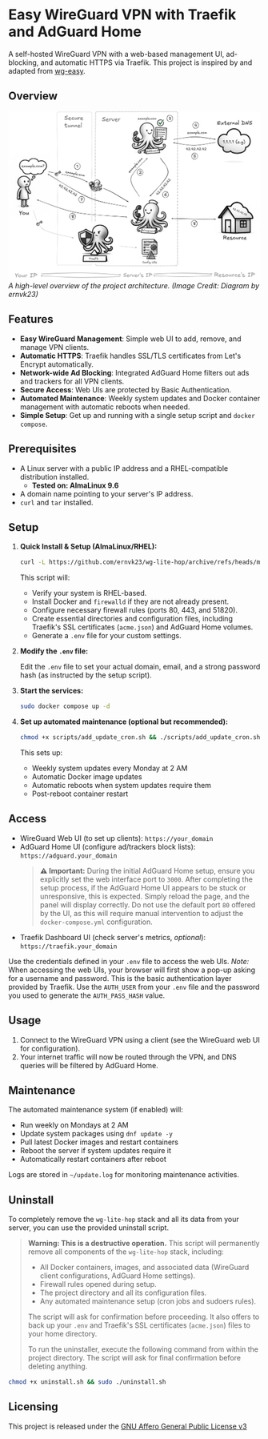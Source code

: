 # Easy WireGuard VPN with Traefik and AdGuard Home

A self-hosted WireGuard VPN with a web-based management UI, ad-blocking, and automatic HTTPS via Traefik. This project is inspired by and adapted from [wg-easy](https://github.com/wg-easy/wg-easy).

## Overview

![Visual Diagram](./diagram.jpg)
*A high-level overview of the project architecture. (Image Credit: Diagram by ernvk23)*

## Features

*   **Easy WireGuard Management**: Simple web UI to add, remove, and manage VPN clients.
*   **Automatic HTTPS**: Traefik handles SSL/TLS certificates from Let's Encrypt automatically.
*   **Network-wide Ad Blocking**: Integrated AdGuard Home filters out ads and trackers for all VPN clients.
*   **Secure Access**: Web UIs are protected by Basic Authentication.
*   **Automated Maintenance**: Weekly system updates and Docker container management with automatic reboots when needed.
*   **Simple Setup**: Get up and running with a single setup script and `docker compose`.

## Prerequisites

*   A Linux server with a public IP address and a RHEL-compatible distribution installed.
    *   **Tested on: AlmaLinux 9.6**
*   A domain name pointing to your server's IP address.
*   `curl` and `tar` installed.

## Setup

1. **Quick Install & Setup (AlmaLinux/RHEL):**

    ```bash
    curl -L https://github.com/ernvk23/wg-lite-hop/archive/refs/heads/main.tar.gz | tar xz && cd wg-lite-hop-main && chmod +x setup.sh && sudo ./setup.sh
    ```
    This script will:
    *   Verify your system is RHEL-based.
    *   Install Docker and `firewalld` if they are not already present.
    *   Configure necessary firewall rules (ports 80, 443, and 51820).
    *   Create essential directories and configuration files, including Traefik's SSL certificates (`acme.json`) and AdGuard Home volumes.
    *   Generate a `.env` file for your custom settings.

2.  **Modify the `.env` file:**

    Edit the `.env` file to set your actual domain, email, and a strong password hash (as instructed by the setup script).

3.  **Start the services:**

    ```bash
    sudo docker compose up -d
    ```

4.  **Set up automated maintenance (optional but recommended):**

    ```bash
    chmod +x scripts/add_update_cron.sh && ./scripts/add_update_cron.sh
    ```

    This sets up:
    - Weekly system updates every Monday at 2 AM
    - Automatic Docker image updates
    - Automatic reboots when system updates require them
    - Post-reboot container restart

## Access

*   WireGuard Web UI (to set up clients): `https://your_domain`
*   AdGuard Home UI (configure ad/trackers block lists): `https://adguard.your_domain`
    > **⚠️ Important:** During the initial AdGuard Home setup, ensure you explicitly set the web interface port to `3000`. After completing the setup process, if the AdGuard Home UI appears to be stuck or unresponsive, this is expected. Simply reload the page, and the panel will display correctly. Do not use the default port `80` offered by the UI, as this will require manual intervention to adjust the `docker-compose.yml` configuration.
*   Traefik Dashboard UI (check server's metrics, *optional*): `https://traefik.your_domain`

Use the credentials defined in your `.env` file to access the web UIs. 
*Note:* When accessing the web UIs, your browser will first show a pop-up asking for a username and password. This is the basic authentication layer provided by Traefik. Use the `AUTH_USER` from your `.env` file and the password you used to generate the `AUTH_PASS_HASH` value.

## Usage

1.  Connect to the WireGuard VPN using a client (see the WireGuard web UI for configuration).
2.  Your internet traffic will now be routed through the VPN, and DNS queries will be filtered by AdGuard Home.

## Maintenance

The automated maintenance system (if enabled) will:
- Run weekly on Mondays at 2 AM
- Update system packages using `dnf update -y`
- Pull latest Docker images and restart containers
- Reboot the server if system updates require it
- Automatically restart containers after reboot

Logs are stored in `~/update.log` for monitoring maintenance activities.

## Uninstall

To completely remove the `wg-lite-hop` stack and all its data from your server, you can use the provided uninstall script.

> **Warning: This is a destructive operation.** This script will permanently remove all components of the `wg-lite-hop` stack, including:
> *   All Docker containers, images, and associated data (WireGuard client configurations, AdGuard Home settings).
> *   Firewall rules opened during setup.
> *   The project directory and all its configuration files.
> *   Any automated maintenance setup (cron jobs and sudoers rules).
>
> The script will ask for confirmation before proceeding. It also offers to back up your `.env` and Traefik's SSL certificates (`acme.json`) files to your home directory.
> 
> To run the uninstaller, execute the following command from within the project directory. The script will ask for final confirmation before deleting anything.
```bash
chmod +x uninstall.sh && sudo ./uninstall.sh
```

## Licensing

This project is released under the [GNU Affero General Public License v3](LICENSE)
